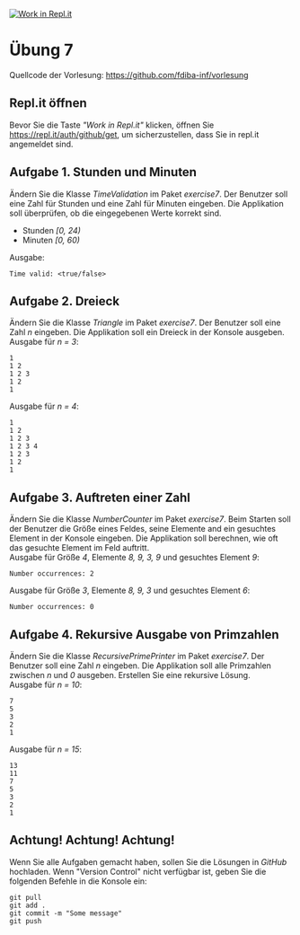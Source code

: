 [![Work in Repl.it](https://classroom.github.com/assets/work-in-replit-14baed9a392b3a25080506f3b7b6d57f295ec2978f6f33ec97e36a161684cbe9.svg)](https://classroom.github.com/online_ide?assignment_repo_id=3612486&assignment_repo_type=AssignmentRepo)
# Übung 7
Quellcode der Vorlesung: https://github.com/fdiba-inf/vorlesung
## Repl.it öffnen
Bevor Sie die Taste _"Work in Repl.it"_ klicken, öffnen Sie https://repl.it/auth/github/get, um sicherzustellen, dass Sie in repl.it angemeldet sind.
## Aufgabe 1. Stunden und Minuten
Ändern Sie die Klasse _TimeValidation_ im Paket _exercise7_. 
Der Benutzer soll eine Zahl für Stunden und eine Zahl für Minuten eingeben.
Die Applikation soll überprüfen, ob die eingegebenen Werte korrekt sind.
* Stunden _[0, 24)_
* Minuten _[0, 60)_

Ausgabe:
``` 
Time valid: <true/false>
``` 
## Aufgabe 2. Dreieck
Ändern Sie die Klasse _Triangle_ im Paket _exercise7_. 
Der Benutzer soll eine Zahl _n_ eingeben.
Die Applikation soll ein Dreieck in der Konsole ausgeben. <br>
Ausgabe für _n = 3_:
``` 
1
1 2
1 2 3
1 2
1
``` 
Ausgabe für _n = 4_:
``` 
1
1 2
1 2 3
1 2 3 4
1 2 3
1 2
1
``` 
## Aufgabe 3. Auftreten einer Zahl
Ändern Sie die Klasse _NumberCounter_ im Paket _exercise7_. 
Beim Starten soll der Benutzer die Größe eines Feldes, seine Elemente and ein gesuchtes Element in der Konsole eingeben.
Die Applikation soll berechnen, wie oft das gesuchte Element im Feld auftritt. <br>
Ausgabe für Größe _4_, Elemente _8, 9, 3, 9_ und gesuchtes Element _9_:
```
Number occurrences: 2
```
Ausgabe für Größe _3_, Elemente _8, 9, 3_ und gesuchtes Element _6_:
```
Number occurrences: 0
```
## Aufgabe 4. Rekursive Ausgabe von Primzahlen
Ändern Sie die Klasse _RecursivePrimePrinter_ im Paket _exercise7_. 
Der Benutzer soll eine Zahl _n_ eingeben.
Die Applikation soll alle Primzahlen zwischen _n_ und _0_ ausgeben.
Erstellen Sie eine rekursive Lösung. <br>
Ausgabe für _n = 10_:
``` 
7
5
3
2
1
``` 
Ausgabe für _n = 15_:
``` 
13
11
7
5
3
2
1
``` 
## Achtung! Achtung! Achtung!
Wenn Sie alle Aufgaben gemacht haben, sollen Sie die Lösungen in _GitHub_ hochladen. 
Wenn "Version Control" nicht verfügbar ist, geben Sie die folgenden Befehle in die Konsole ein:
``` 
git pull
git add .
git commit -m "Some message"
git push
``` 
